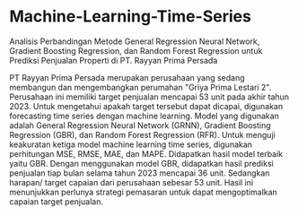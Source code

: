 # Machine-Learning-Time-Series
Analisis Perbandingan Metode General Regression Neural Network, Gradient Boosting Regression, dan Random Forest Regression untuk Prediksi Penjualan Properti di PT. Rayyan Prima Persada

PT Rayyan Prima Persada merupakan perusahaan yang sedang membangun dan mengembangkan perumahan "Griya Prima Lestari 2". Perusahaan ini memiliki target penjualan mencapai 53 unit pada akhir tahun 2023. Untuk mengetahui apakah target tersebut dapat dicapai, digunakan forecasting time series dengan machine learning. Model yang digunakan adalah General Regression Neural Network (GRNN), Gradient Boosting Regression (GBR), dan Random Forest Regression (RFR). Untuk menguji keakuratan ketiga model machine learning time series, digunakan perhitungan MSE, RMSE, MAE, dan MAPE. Didapatkan hasil model terbaik yaitu GBR. Dengan menggunakan model GBR, didapatkan hasil prediksi penjualan tiap bulan selama tahun 2023 mencapai 36 unit. Sedangkan harapan/ target capaian dari perusahaan sebesar 53 unit. Hasil ini menunjukkan perlunya strategi pemasaran untuk dapat mengoptimalkan capaian target penjualan.
